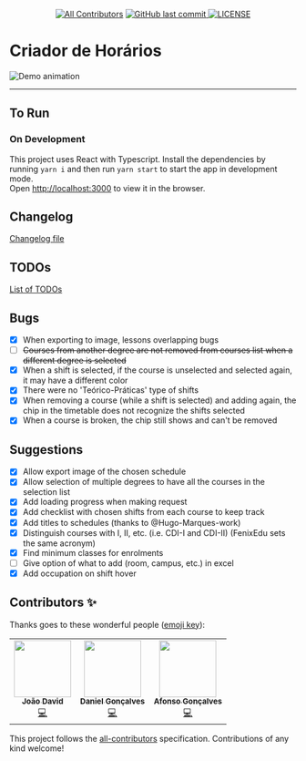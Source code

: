 <p align="center">
  <!-- ALL-CONTRIBUTORS-BADGE:START - Do not remove or modify this section -->
  <a href='#contributors' target='_blank'><img alt='All Contributors' src='https://img.shields.io/badge/all_contributors-3-orange.svg?style=flat-square'></a>
  <!-- ALL-CONTRIBUTORS-BADGE:END -->

  <a href="https://github.com/joaocmd/Criador-Horarios/commits/develop" target="_blank">
    <img src="https://img.shields.io/github/last-commit/joaocmd/Criador-Horarios" alt="GitHub last commit">
  </a>

  <a href="https://github.com/joaocmd/Criador-Horarios/blob/master/LICENSE" target="_blank">
    <img alt="LICENSE" src="https://img.shields.io/github/license/joaocmd/Criador-Horarios">
  </a>
</p>

# Criador de Horários

![Demo animation](./demo/demo.gif)

<hr>

## To Run

### On Development

This project uses React with Typescript.
Install the dependencies by running `yarn i` and then run `yarn start` to start the app in development mode.\
Open [http://localhost:3000](http://localhost:3000) to view it in the browser.

## Changelog
[Changelog file](./CHANGELOG.md)

## TODOs
[List of TODOs](./TODO.md)

## Bugs

- [X] When exporting to image, lessons overlapping bugs
- [ ] ~~Courses from another degree are not removed from courses list when a different degree is selected~~
- [X] When a shift is selected, if the course is unselected and selected again, it may have a different color
- [x] There were no 'Teórico-Práticas' type of shifts
- [X] When removing a course (while a shift is selected) and adding again, the chip in the timetable does not recognize the shifts selected
- [X] When a course is broken, the chip still shows and can't be removed

## Suggestions

- [X] Allow export image of the chosen schedule
- [X] Allow selection of multiple degrees to have all the courses in the selection list
- [X] Add loading progress when making request
- [X] Add checklist with chosen shifts from each course to keep track
- [X] Add titles to schedules (thanks to @Hugo-Marques-work)
- [X] Distinguish courses with I, II, etc. (i.e. CDI-I and CDI-II) (FenixEdu sets the same acronym)
- [X] Find minimum classes for enrolments
- [ ] Give option of what to add (room, campus, etc.) in excel
- [X] Add occupation on shift hover

## Contributors ✨

Thanks goes to these wonderful people ([emoji key](https://allcontributors.org/docs/en/emoji-key)):

<!-- ALL-CONTRIBUTORS-LIST:START - Do not remove or modify this section -->
<!-- prettier-ignore-start -->
<!-- markdownlint-disable -->
<table>
  <tr>
    <td align="center"><a href="https://github.com/joaocmd"><img src="https://avatars.githubusercontent.com/u/5345834?v=4?s=100" width="100px;" alt=""/><br /><sub><b>João David</b></sub></a><br /><a href="https://github.com/joaocmd/Criador-Horarios/commits?author=joaocmd" title="Code">💻</a></td>
    <td align="center"><a href="https://github.com/masterzeus05"><img src="https://avatars.githubusercontent.com/u/35273853?v=4?s=100" width="100px;" alt=""/><br /><sub><b>Daniel Gonçalves</b></sub></a><br /><a href="https://github.com/joaocmd/Criador-Horarios/commits?author=masterzeus05" title="Code">💻</a></td>
    <td align="center"><a href="https://www.linkedin.com/in/afonsocrg/"><img src="https://avatars.githubusercontent.com/u/37017397?v=4?s=100" width="100px;" alt=""/><br /><sub><b>Afonso Gonçalves</b></sub></a><br /><a href="https://github.com/joaocmd/Criador-Horarios/commits?author=afonsocrg" title="Code">💻</a></td>
  </tr>
</table>

<!-- markdownlint-restore -->
<!-- prettier-ignore-end -->

<!-- ALL-CONTRIBUTORS-LIST:END -->

This project follows the [all-contributors](https://github.com/all-contributors/all-contributors) specification. Contributions of any kind welcome!